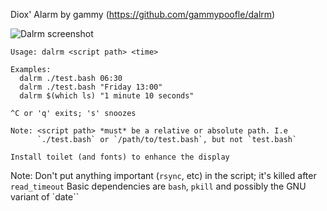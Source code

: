 Diox' Alarm by gammy (https://github.com/gammypoofle/dalrm)

![Dalrm screenshot](https://gammy.xm0.uk/img/dalrm.jpg)

```
Usage: dalrm <script path> <time>

Examples:
  dalrm ./test.bash 06:30
  dalrm ./test.bash "Friday 13:00"
  dalrm $(which ls) "1 minute 10 seconds"

^C or 'q' exits; 's' snoozes

Note: <script path> *must* be a relative or absolute path. I.e
      `./test.bash` or `/path/to/test.bash`, but not `test.bash`

Install toilet (and fonts) to enhance the display
```

Note: Don't put anything important (`rsync`, etc) in the script; it's killed after `read_timeout`
Basic dependencies are `bash`, `pkill` and possibly the GNU variant of `date``
